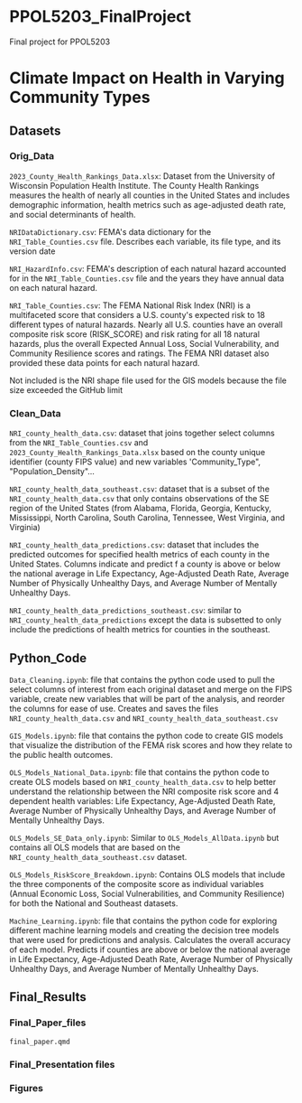 # PPOL5203_FinalProject
Final project for PPOL5203


# Climate Impact on Health in Varying Community Types

## Datasets

### Orig_Data

`2023_County_Health_Rankings_Data.xlsx`: Dataset from the University of Wisconsin Population Health Institute. The County Health Rankings measures the health of nearly all counties in the United States and includes demographic information, health metrics such as age-adjusted death rate, and social determinants of health. 

`NRIDataDictionary.csv`: FEMA's data dictionary for the `NRI_Table_Counties.csv` file. Describes each variable, its file type, and its version date

`NRI_HazardInfo.csv`: FEMA's description of each natural hazard accounted for in the `NRI_Table_Counties.csv` file and the years they have annual data on each natural hazard.

`NRI_Table_Counties.csv`: The FEMA National Risk Index (NRI) is a multifaceted score that considers a U.S. county's expected risk to 18 different types of natural hazards. Nearly all U.S. counties have an overall composite risk score (RISK_SCORE) and risk rating for all 18 natural hazards, plus the overall Expected Annual Loss, Social Vulnerability, and Community Resilience scores and ratings. The FEMA NRI dataset also provided these data points for each natural hazard. 

Not included is the NRI shape file used for the GIS models because the file size exceeded the GitHub limit

### Clean_Data

`NRI_county_health_data.csv`: dataset that joins together select columns from the `NRI_Table_Counties.csv` and `2023_County_Health_Rankings_Data.xlsx` based on the county unique identifier (county FIPS value) and new variables 'Community_Type", "Population_Density"...

`NRI_county_health_data_southeast.csv`: dataset that is a subset of the `NRI_county_health_data.csv` that only contains observations of the SE region of the United States (from Alabama, Florida, Georgia, Kentucky, Mississippi, North Carolina, South Carolina, Tennessee, West Virginia, and Virginia)

`NRI_county_health_data_predictions.csv`: dataset that includes the predicted outcomes for specified health metrics of each county in the United States. Columns indicate and predict f a county is above or below the national average in Life Expectancy, Age-Adjusted Death Rate, Average Number of Physically Unhealthy Days, and Average Number of Mentally Unhealthy Days.

`NRI_county_health_data_predictions_southeast.csv`: similar to `NRI_county_health_data_predictions` except the data is subsetted to only include the predictions of health metrics for counties in the southeast.



## Python_Code

`Data_Cleaning.ipynb`: file that contains the python code used to pull the select columns of interest from each original dataset and merge on the FIPS variable, create new variables that will be part of the analysis, and reorder the columns for ease of use. Creates and saves the files `NRI_county_health_data.csv` and `NRI_county_health_data_southeast.csv`

`GIS_Models.ipynb`: file that contains the python code to create GIS models that visualize the distribution of the FEMA risk scores and how they relate to the public health outcomes. 

`OLS_Models_National_Data.ipynb`: file that contains the python code to create OLS models based on `NRI_county_health_data.csv` to help better understand the relationship between the NRI composite risk score and 4 dependent health variables: Life Expectancy, Age-Adjusted Death Rate, Average Number of Physically Unhealthy Days, and Average Number of Mentally Unhealthy Days. 

`OLS_Models_SE_Data_only.ipynb`: Similar to `OLS_Models_AllData.ipynb` but contains all OLS models that are based on the `NRI_county_health_data_southeast.csv` dataset.

`OLS_Models_RiskScore_Breakdown.ipynb`: Contains OLS models that include the three components of the composite score as individual variables (Annual Economic Loss, Social Vulnerabilities, and Community Resilience) for both the National and Southeast datasets.

`Machine_Learning.ipynb`: file that contains the python code for exploring different machine learning models and creating the decision tree models that were used for predictions and analysis. Calculates the overall accuracy of each model. Predicts if counties are above or below the national average in Life Expectancy, Age-Adjusted Death Rate, Average Number of Physically Unhealthy Days, and Average Number of Mentally Unhealthy Days. 


## Final_Results

### Final_Paper_files

`final_paper.qmd`

### Final_Presentation files



### Figures